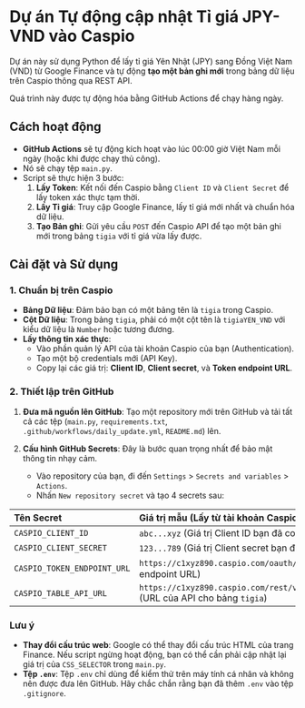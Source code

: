 # Dự án Tự động cập nhật Tỉ giá JPY-VND vào Caspio

Dự án này sử dụng Python để lấy tỉ giá Yên Nhật (JPY) sang Đồng Việt Nam (VND) từ Google Finance và tự động **tạo một bản ghi mới** trong bảng dữ liệu trên Caspio thông qua REST API.

Quá trình này được tự động hóa bằng GitHub Actions để chạy hàng ngày.

## Cách hoạt động

-   **GitHub Actions** sẽ tự động kích hoạt vào lúc 00:00 giờ Việt Nam mỗi ngày (hoặc khi được chạy thủ công).
-   Nó sẽ chạy tệp `main.py`.
-   Script sẽ thực hiện 3 bước:
    1.  **Lấy Token**: Kết nối đến Caspio bằng `Client ID` và `Client Secret` để lấy token xác thực tạm thời.
    2.  **Lấy Tỉ giá**: Truy cập Google Finance, lấy tỉ giá mới nhất và chuẩn hóa dữ liệu.
    3.  **Tạo Bản ghi**: Gửi yêu cầu `POST` đến Caspio API để tạo một bản ghi mới trong bảng `tigia` với tỉ giá vừa lấy được.

## Cài đặt và Sử dụng

### 1. Chuẩn bị trên Caspio

-   **Bảng Dữ liệu**: Đảm bảo bạn có một bảng tên là `tigia` trong Caspio.
-   **Cột Dữ liệu**: Trong bảng `tigia`, phải có một cột tên là `tigiaYEN_VND` với kiểu dữ liệu là `Number` hoặc tương đương.
-   **Lấy thông tin xác thực**:
    -   Vào phần quản lý API của tài khoản Caspio của bạn (Authentication).
    -   Tạo một bộ credentials mới (API Key).
    -   Copy lại các giá trị: **Client ID**, **Client secret**, và **Token endpoint URL**.

### 2. Thiết lập trên GitHub

1.  **Đưa mã nguồn lên GitHub**: Tạo một repository mới trên GitHub và tải tất cả các tệp (`main.py`, `requirements.txt`, `.github/workflows/daily_update.yml`, `README.md`) lên.

2.  **Cấu hình GitHub Secrets**: Đây là bước quan trọng nhất để bảo mật thông tin nhạy cảm.
    -   Vào repository của bạn, đi đến `Settings` > `Secrets and variables` > `Actions`.
    -   Nhấn `New repository secret` và tạo 4 secrets sau:

| Tên Secret | Giá trị mẫu (Lấy từ tài khoản Caspio của bạn) |
| :--- | :--- |
| `CASPIO_CLIENT_ID` | `abc...xyz` (Giá trị Client ID bạn đã copy) |
| `CASPIO_CLIENT_SECRET` | `123...789` (Giá trị Client secret bạn đã copy) |
| `CASPIO_TOKEN_ENDPOINT_URL` | `https://c1xyz890.caspio.com/oauth/token` (Giá trị Token endpoint URL) |
| `CASPIO_TABLE_API_URL` | `https://c1xyz890.caspio.com/rest/v2/tables/tigia/records` (URL của API cho bảng `tigia`) |

### Lưu ý

-   **Thay đổi cấu trúc web**: Google có thể thay đổi cấu trúc HTML của trang Finance. Nếu script ngừng hoạt động, bạn có thể cần phải cập nhật lại giá trị của `CSS_SELECTOR` trong `main.py`.
-   **Tệp `.env`**: Tệp `.env` chỉ dùng để kiểm thử trên máy tính cá nhân và không nên được đưa lên GitHub. Hãy chắc chắn rằng bạn đã thêm `.env` vào tệp `.gitignore`.